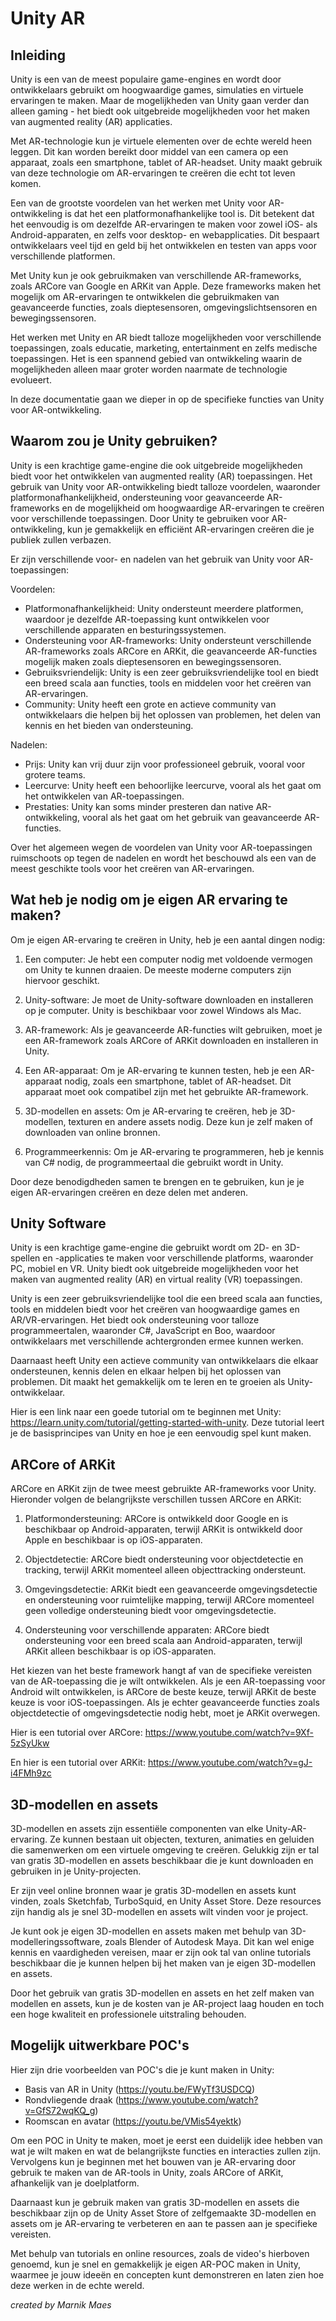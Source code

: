 # Unity AR 

## Inleiding
Unity is een van de meest populaire game-engines en wordt door ontwikkelaars gebruikt om hoogwaardige games, simulaties en virtuele ervaringen te maken. Maar de mogelijkheden van Unity gaan verder dan alleen gaming - het biedt ook uitgebreide mogelijkheden voor het maken van augmented reality (AR) applicaties.

Met AR-technologie kun je virtuele elementen over de echte wereld heen leggen. Dit kan worden bereikt door middel van een camera op een apparaat, zoals een smartphone, tablet of AR-headset. Unity maakt gebruik van deze technologie om AR-ervaringen te creëren die echt tot leven komen.

Een van de grootste voordelen van het werken met Unity voor AR-ontwikkeling is dat het een platformonafhankelijke tool is. Dit betekent dat het eenvoudig is om dezelfde AR-ervaringen te maken voor zowel iOS- als Android-apparaten, en zelfs voor desktop- en webapplicaties. Dit bespaart ontwikkelaars veel tijd en geld bij het ontwikkelen en testen van apps voor verschillende platformen.

Met Unity kun je ook gebruikmaken van verschillende AR-frameworks, zoals ARCore van Google en ARKit van Apple. Deze frameworks maken het mogelijk om AR-ervaringen te ontwikkelen die gebruikmaken van geavanceerde functies, zoals dieptesensoren, omgevingslichtsensoren en bewegingssensoren.

Het werken met Unity en AR biedt talloze mogelijkheden voor verschillende toepassingen, zoals educatie, marketing, entertainment en zelfs medische toepassingen. Het is een spannend gebied van ontwikkeling waarin de mogelijkheden alleen maar groter worden naarmate de technologie evolueert.

In deze documentatie gaan we dieper in op de specifieke functies van Unity voor AR-ontwikkeling.

## Waarom zou je Unity gebruiken?
Unity is een krachtige game-engine die ook uitgebreide mogelijkheden biedt voor het ontwikkelen van augmented reality (AR) toepassingen. Het gebruik van Unity voor AR-ontwikkeling biedt talloze voordelen, waaronder platformonafhankelijkheid, ondersteuning voor geavanceerde AR-frameworks en de mogelijkheid om hoogwaardige AR-ervaringen te creëren voor verschillende toepassingen. Door Unity te gebruiken voor AR-ontwikkeling, kun je gemakkelijk en efficiënt AR-ervaringen creëren die je publiek zullen verbazen.

Er zijn verschillende voor- en nadelen van het gebruik van Unity voor AR-toepassingen:

Voordelen:
- Platformonafhankelijkheid: Unity ondersteunt meerdere platformen, waardoor je dezelfde AR-toepassing kunt ontwikkelen voor verschillende apparaten en besturingssystemen.
- Ondersteuning voor AR-frameworks: Unity ondersteunt verschillende AR-frameworks zoals ARCore en ARKit, die geavanceerde AR-functies mogelijk maken zoals dieptesensoren en bewegingssensoren.
- Gebruiksvriendelijk: Unity is een zeer gebruiksvriendelijke tool en biedt een breed scala aan functies, tools en middelen voor het creëren van AR-ervaringen.
- Community: Unity heeft een grote en actieve community van ontwikkelaars die helpen bij het oplossen van problemen, het delen van kennis en het bieden van ondersteuning.

Nadelen:
- Prijs: Unity kan vrij duur zijn voor professioneel gebruik, vooral voor grotere teams.
- Leercurve: Unity heeft een behoorlijke leercurve, vooral als het gaat om het ontwikkelen van AR-toepassingen.
- Prestaties: Unity kan soms minder presteren dan native AR-ontwikkeling, vooral als het gaat om het gebruik van geavanceerde AR-functies.

Over het algemeen wegen de voordelen van Unity voor AR-toepassingen ruimschoots op tegen de nadelen en wordt het beschouwd als een van de meest geschikte tools voor het creëren van AR-ervaringen.

## Wat heb je nodig om je eigen AR ervaring te maken? 
Om je eigen AR-ervaring te creëren in Unity, heb je een aantal dingen nodig:

1. Een computer: Je hebt een computer nodig met voldoende vermogen om Unity te kunnen draaien. De meeste moderne computers zijn hiervoor geschikt.

2. Unity-software: Je moet de Unity-software downloaden en installeren op je computer. Unity is beschikbaar voor zowel Windows als Mac.

3. AR-framework: Als je geavanceerde AR-functies wilt gebruiken, moet je een AR-framework zoals ARCore of ARKit downloaden en installeren in Unity.

4. Een AR-apparaat: Om je AR-ervaring te kunnen testen, heb je een AR-apparaat nodig, zoals een smartphone, tablet of AR-headset. Dit apparaat moet ook compatibel zijn met het gebruikte AR-framework.

5. 3D-modellen en assets: Om je AR-ervaring te creëren, heb je 3D-modellen, texturen en andere assets nodig. Deze kun je zelf maken of downloaden van online bronnen.

6. Programmeerkennis: Om je AR-ervaring te programmeren, heb je kennis van C# nodig, de programmeertaal die gebruikt wordt in Unity.

Door deze benodigdheden samen te brengen en te gebruiken, kun je je eigen AR-ervaringen creëren en deze delen met anderen.

## Unity Software
Unity is een krachtige game-engine die gebruikt wordt om 2D- en 3D-spellen en -applicaties te maken voor verschillende platforms, waaronder PC, mobiel en VR. Unity biedt ook uitgebreide mogelijkheden voor het maken van augmented reality (AR) en virtual reality (VR) toepassingen.

Unity is een zeer gebruiksvriendelijke tool die een breed scala aan functies, tools en middelen biedt voor het creëren van hoogwaardige games en AR/VR-ervaringen. Het biedt ook ondersteuning voor talloze programmeertalen, waaronder C#, JavaScript en Boo, waardoor ontwikkelaars met verschillende achtergronden ermee kunnen werken.

Daarnaast heeft Unity een actieve community van ontwikkelaars die elkaar ondersteunen, kennis delen en elkaar helpen bij het oplossen van problemen. Dit maakt het gemakkelijk om te leren en te groeien als Unity-ontwikkelaar.

Hier is een link naar een goede tutorial om te beginnen met Unity: https://learn.unity.com/tutorial/getting-started-with-unity. Deze tutorial leert je de basisprincipes van Unity en hoe je een eenvoudig spel kunt maken.

## ARCore of ARKit
ARCore en ARKit zijn de twee meest gebruikte AR-frameworks voor Unity. Hieronder volgen de belangrijkste verschillen tussen ARCore en ARKit:

1. Platformondersteuning: ARCore is ontwikkeld door Google en is beschikbaar op Android-apparaten, terwijl ARKit is ontwikkeld door Apple en beschikbaar is op iOS-apparaten.

2. Objectdetectie: ARCore biedt ondersteuning voor objectdetectie en tracking, terwijl ARKit momenteel alleen objecttracking ondersteunt.

3. Omgevingsdetectie: ARKit biedt een geavanceerde omgevingsdetectie en ondersteuning voor ruimtelijke mapping, terwijl ARCore momenteel geen volledige ondersteuning biedt voor omgevingsdetectie.

4. Ondersteuning voor verschillende apparaten: ARCore biedt ondersteuning voor een breed scala aan Android-apparaten, terwijl ARKit alleen beschikbaar is op iOS-apparaten.

Het kiezen van het beste framework hangt af van de specifieke vereisten van de AR-toepassing die je wilt ontwikkelen. Als je een AR-toepassing voor Android wilt ontwikkelen, is ARCore de beste keuze, terwijl ARKit de beste keuze is voor iOS-toepassingen. Als je echter geavanceerde functies zoals objectdetectie of omgevingsdetectie nodig hebt, moet je ARKit overwegen.

Hier is een tutorial over ARCore: https://www.youtube.com/watch?v=9Xf-5zSyUkw 

En hier is een tutorial over ARKit: https://www.youtube.com/watch?v=gJ-i4FMh9zc

## 3D-modellen en assets
3D-modellen en assets zijn essentiële componenten van elke Unity-AR-ervaring. Ze kunnen bestaan uit objecten, texturen, animaties en geluiden die samenwerken om een virtuele omgeving te creëren. Gelukkig zijn er tal van gratis 3D-modellen en assets beschikbaar die je kunt downloaden en gebruiken in je Unity-projecten.

Er zijn veel online bronnen waar je gratis 3D-modellen en assets kunt vinden, zoals Sketchfab, TurboSquid, en Unity Asset Store. Deze resources zijn handig als je snel 3D-modellen en assets wilt vinden voor je project. 

Je kunt ook je eigen 3D-modellen en assets maken met behulp van 3D-modelleringssoftware, zoals Blender of Autodesk Maya. Dit kan wel enige kennis en vaardigheden vereisen, maar er zijn ook tal van online tutorials beschikbaar die je kunnen helpen bij het maken van je eigen 3D-modellen en assets.

Door het gebruik van gratis 3D-modellen en assets en het zelf maken van modellen en assets, kun je de kosten van je AR-project laag houden en toch een hoge kwaliteit en professionele uitstraling behouden.

## Mogelijk uitwerkbare POC's
Hier zijn drie voorbeelden van POC's die je kunt maken in Unity:

* Basis van AR in Unity (https://youtu.be/FWyTf3USDCQ)
* Rondvliegende draak (https://www.youtube.com/watch?v=GfS72wqKQ_g)
* Roomscan en avatar (https://youtu.be/VMis54yektk)

Om een POC in Unity te maken, moet je eerst een duidelijk idee hebben van wat je wilt maken en wat de belangrijkste functies en interacties zullen zijn. Vervolgens kun je beginnen met het bouwen van je AR-ervaring door gebruik te maken van de AR-tools in Unity, zoals ARCore of ARKit, afhankelijk van je doelplatform.

Daarnaast kun je gebruik maken van gratis 3D-modellen en assets die beschikbaar zijn op de Unity Asset Store of zelfgemaakte 3D-modellen en assets om je AR-ervaring te verbeteren en aan te passen aan je specifieke vereisten.

Met behulp van tutorials en online resources, zoals de video's hierboven genoemd, kun je snel en gemakkelijk je eigen AR-POC maken in Unity, waarmee je jouw ideeën en concepten kunt demonstreren en laten zien hoe deze werken in de echte wereld.

*created by Marnik Maes*